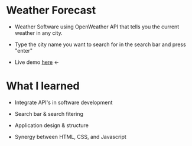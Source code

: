 # Weather Forecast
- Weather Software using OpenWeather API that tells you the current weather in any city.

- Type the city name you want to search for in the search bar and press "enter"

- Live demo [here](https://roymero.github.io/Weather-Forecast/) <-



# What I learned
- Integrate API's in software development

- Search bar & search fitering

- Application design & structure

- Synergy between HTML, CSS, and Javascript

